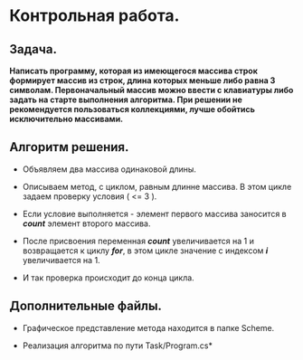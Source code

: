 # Контрольная работа.

## Задача.
**Написать программу, которая из имеющегося массива строк формирует массив из строк, длина которых меньше либо равна 3 символам.
Первоначальный массив можно ввести с клавиатуры либо задать на старте выполнения алгоритма.
При решении не рекомендуется пользоваться коллекциями, лучше обойтись исключительно массивами.**

## Алгоритм решения.

* Объявляем два массива одинаковой длины.

* Описываем метод, с циклом, равным длинне массива. В этом цикле задаем проверку условия ( <= 3 ).

* Если условие выполняется - элемент первого массива заносится в *__count__* элемент второго массива.

* После присвоения переменная *__count__* увеличивается на 1 и возвращается к циклу *__for__*, в этом цикле значение с индексом *__i__* увеличивается на 1.

* И так проверка происходит до конца цикла.

## Дополнительные файлы.

* Графическое представление метода находится в папке Scheme.

* Реализация алгоритма по пути Task/Program.cs*
